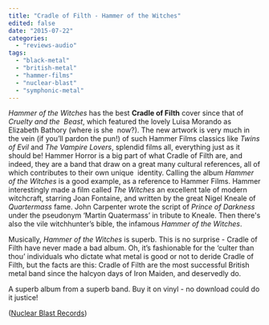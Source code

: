 ```yaml
---
title: "Cradle of Filth - Hammer of the Witches"
edited: false
date: "2015-07-22"
categories:
  - "reviews-audio"
tags:
  - "black-metal"
  - "british-metal"
  - "hammer-films"
  - "nuclear-blast"
  - "symphonic-metal"
---
```


_Hammer of the Witches_ has the best **Cradle of Filth** cover since that of _Cruelty and the_  _Beast_, which featured the lovely Luisa Morando as Elizabeth Bathory (where is she  now?). The new artwork is very much in the vein (if you’ll pardon the pun!) of such Hammer Films classics like _Twins of Evil_ and _The Vampire Lovers_, splendid films all, everything just as it should be! Hammer Horror is a big part of what Cradle of Filth are, and indeed, they are a band that draw on a great many cultural references, all of which contributes to their own unique  identity. Calling the album _Hammer of the Witches_ is a good example, as a reference to Hammer Films. Hammer interestingly made a film called _The Witches_ an excellent tale of modern witchcraft, starring Joan Fontaine, and written by the great Nigel Kneale of _Quartermass_ fame. John Carpenter wrote the script of _Prince of Darkness_ under the pseudonym ‘Martin Quatermass’ in tribute to Kneale. Then there's also the vile witchhunter’s bible, the infamous _Hammer of the Witches_.

Musically, _Hammer of the Witches_ is superb. This is no surprise - Cradle of Filth have never made a bad album. Oh, it’s fashionable for the ‘culter than thou’ individuals who dictate what metal is good or not to deride Cradle of Filth, but the facts are this: Cradle of Filth are the most successful British metal band since the halcyon days of Iron Maiden, and deservedly do.

A superb album from a superb band. Buy it on vinyl - no download could do it justice!

([Nuclear Blast Records](http://www.nuclearblast.de/en/))
